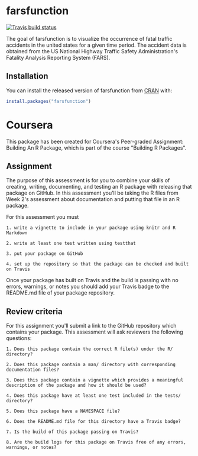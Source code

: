 
# farsfunction

<!-- badges: start -->
[![Travis build status](https://travis-ci.com/graagge/farsfunction.svg?branch=master)](https://travis-ci.com/graagge/farsfunction)
<!-- badges: end -->

The goal of farsfunction is to visualize the occurrence of fatal traffic accidents in the united states for a given time period. The accident data is obtained from the US National Highway Traffic Safety Administration's Fatality Analysis Reporting System (FARS).

## Installation

You can install the released version of farsfunction from [CRAN](https://CRAN.R-project.org) with:

``` r
install.packages("farsfunction")
```
# Coursera

This package has been created for Coursera's Peer-graded Assignment: Building An R Package, which is part of the course "Building R Packages".

## Assignment

The purpose of this assessment is for you to combine your skills of creating, writing, documenting, and testing an R package with releasing that package on GitHub. In this assessment you'll be taking the R files from Week 2's assessment about documentation and putting that file in an R package. 

For this assessment you must

	1. write a vignette to include in your package using knitr and R Markdown
	
	2. write at least one test written using testthat
	
	3. put your package on GitHub
	
	4. set up the repository so that the package can be checked and built on Travis
	
Once your package has built on Travis and the build is passing with no errors, warnings, or notes you should add your Travis badge to the README.md file of your package repository.

## Review criteria

For this assignment you'll submit a link to the GitHub repository which contains your package. This assessment will ask reviewers the following questions:

	1. Does this package contain the correct R file(s) under the R/ directory?
	
	2. Does this package contain a man/ directory with corresponding documentation files?
	
	3. Does this package contain a vignette which provides a meaningful description of the package and how it should be used?
	
	4. Does this package have at least one test included in the tests/ directory?
	
	5. Does this package have a NAMESPACE file?
	
	6. Does the README.md file for this directory have a Travis badge?
	
	7. Is the build of this package passing on Travis?
	
	8. Are the build logs for this package on Travis free of any errors, warnings, or notes?
